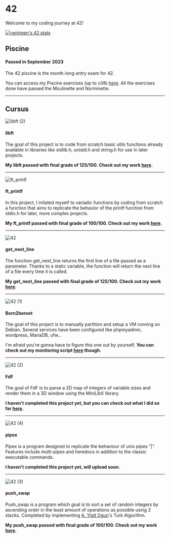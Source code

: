 # 42
Welcome to my coding journey at 42!

[![rwintgen's 42 stats](https://badge42.coday.fr/api/v2/clrv21dv5517501p4v0sbfuz1/stats?cursusId=21&coalitionId=219)](https://github.com/Coday-meric/badge42)
## Piscine
#### Passed in September 2023
The 42 piscine is the month-long entry exam for 42.

You can access my Piscine exercises (up to c08) [here](https://github.com/rwintgen/42/tree/main/piscine_42). All the exercises done have passed the Moulinette and Norminette.

-----

## Cursus
![libft (2)](https://github.com/rwintgen/42/assets/150167832/a35c8ba5-f187-4af0-a79e-6b855ac29acc)
#### libft
The goal of this project is to code from scratch basic utils functions already available in libraries like stdlib.h, unistd.h and string.h for use in later projects.

__My libft passed with final grade of 125/100. Check out my work [here](https://github.com/rwintgen/42/tree/main/libft).__

-----

![ft_printf](https://github.com/rwintgen/42/assets/150167832/2bcd3af9-c5ca-41fd-b58a-935477b07ef4)
#### ft_printf
In this project, I initated myself to variadic functions by coding from scratch a function that aims to replicate the behavior of the printf function from stdio.h for later, more complex projects.

__My ft_printf passed with final grade of 100/100. Check out my work [here](https://github.com/rwintgen/42/tree/main/ft_printf).__

-----

![42](https://github.com/rwintgen/42/assets/150167832/b279756b-d7ef-4973-bc86-865602b23228)
#### get_next_line
The function get_next_line returns the first line of a file passed as a parameter. Thanks to a static variable, the function will return the next line of a file every time it is called.

__My get_next_line passed with final grade of 125/100. Check out my work [here](https://github.com/rwintgen/42/tree/main/get_next_line).__

-----

![42 (1)](https://github.com/rwintgen/42/assets/150167832/128c4c7e-3d23-4aab-99a8-8b3c1b6cbf82)
#### Born2beroot
The goal of this project is to manually partition and setup a VM running on Debian. Several services have been configured like phpmyadmin, wordpress, MariaDB, ufw...

I'm afraid you're gonna have to figure this one out by yourself. __You can check out my monitoring script [here](https://github.com/rwintgen/42/tree/main/Born2beroot) though.__

-----

![42 (2)](https://github.com/rwintgen/42/assets/150167832/cb58c23c-febe-490f-bb62-6f6266a3e199)
#### FdF
The goal of FdF is to parse a 2D map of integers of variable sizes and render them in a 3D window using the MiniLibX library.

__I haven't completed this project yet, but you can check out what I did so far [here](https://github.com/rwintgen/42/tree/main/FdF).__

-----

![42 (4)](https://github.com/rwintgen/42/assets/150167832/ba06c054-5967-4db3-9a14-863369f998a8)
#### pipex
Pipex is a program designed to replicate the behaviour of unix pipes "|". Features include multi-pipes and heredocs in addition to the classic executable commands.

__I haven't completed this project yet, will upload soon.__

-----

![42 (3)](https://github.com/rwintgen/42/assets/150167832/0c4465bd-d03f-4332-964b-d0c43a09a57d)
#### push_swap
Push_swap is a program which goal is to sort a set of random integers by ascending order in the least amount of operations as possible using 2 stacks. Completed by implementing [A. Yigit Ogun](https://github.com/ayogun)'s Turk Algorithm.

__My push_swap passed with final grade of 100/100. Check out my work [here](https://github.com/rwintgen/42/tree/main/push_swap).__
